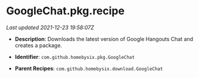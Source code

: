 # GoogleChat.pkg.recipe

_Last updated 2021-12-23 19:58:07Z_

- **Description**: Downloads the latest version of Google Hangouts Chat and creates a package.

- **Identifier**: `com.github.homebysix.pkg.GoogleChat`

- **Parent Recipes**: `com.github.homebysix.download.GoogleChat`